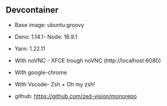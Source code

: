 ## Devcontainer

- Base image: ubuntu:groovy
- Deno: 1.14.1- Node: 16.9.1
- Yarn: 1.22.11
- With noVNC - XFCE trough noVNC (http://localhost:6080)
- With google-chrome
- With Vscode- Zsh + Oh my zsh!

- github: https://github.com/zed-vision/monorepo
